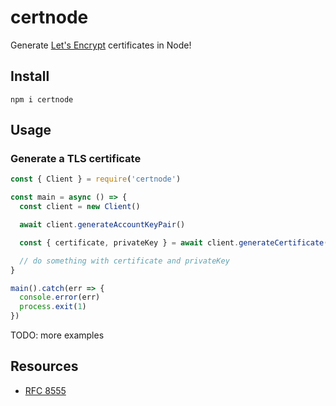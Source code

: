 # certnode

Generate [Let's Encrypt](https://letsencrypt.org/) certificates in Node!

## Install

`npm i certnode`

## Usage

### Generate a TLS certificate

```js
const { Client } = require('certnode')

const main = async () => {
  const client = new Client()

  await client.generateAccountKeyPair()

  const { certificate, privateKey } = await client.generateCertificate('<domain>', '<email>')

  // do something with certificate and privateKey
}

main().catch(err => {
  console.error(err)
  process.exit(1)
})
```

TODO: more examples

## Resources

* [RFC 8555](https://datatracker.ietf.org/doc/rfc8555/)
